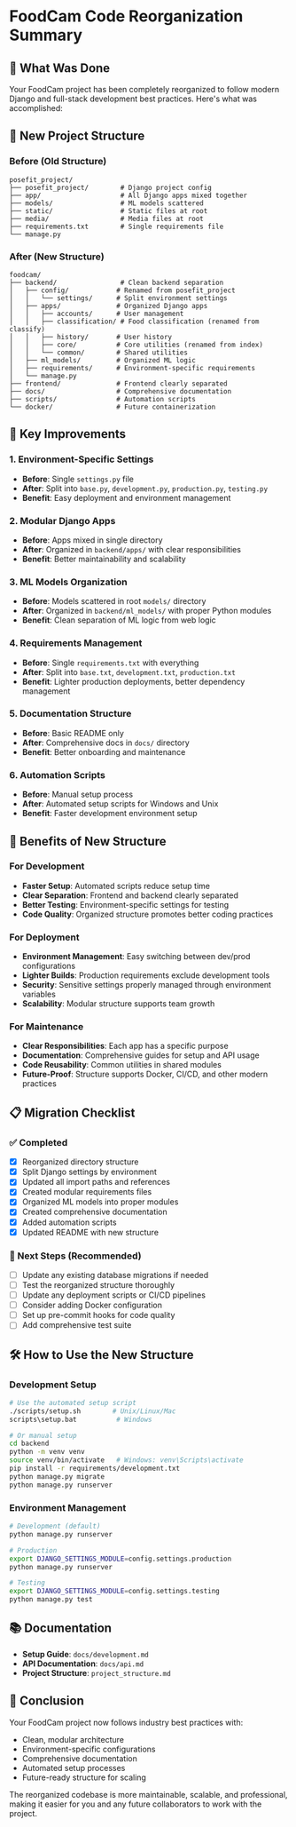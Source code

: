 # FoodCam Code Reorganization Summary

## 🎯 What Was Done

Your FoodCam project has been completely reorganized to follow modern Django and full-stack development best practices. Here's what was accomplished:

## 📁 New Project Structure

### Before (Old Structure)
```
posefit_project/
├── posefit_project/        # Django project config
├── app/                    # All Django apps mixed together
├── models/                 # ML models scattered
├── static/                 # Static files at root
├── media/                  # Media files at root
├── requirements.txt        # Single requirements file
└── manage.py
```

### After (New Structure)
```
foodcam/
├── backend/                # Clean backend separation
│   ├── config/            # Renamed from posefit_project
│   │   └── settings/      # Split environment settings
│   ├── apps/              # Organized Django apps
│   │   ├── accounts/      # User management
│   │   ├── classification/ # Food classification (renamed from classify)
│   │   ├── history/       # User history
│   │   ├── core/          # Core utilities (renamed from index)
│   │   └── common/        # Shared utilities
│   ├── ml_models/         # Organized ML logic
│   ├── requirements/      # Environment-specific requirements
│   └── manage.py
├── frontend/              # Frontend clearly separated
├── docs/                  # Comprehensive documentation
├── scripts/               # Automation scripts
└── docker/                # Future containerization
```

## 🔧 Key Improvements

### 1. **Environment-Specific Settings**
- **Before**: Single `settings.py` file
- **After**: Split into `base.py`, `development.py`, `production.py`, `testing.py`
- **Benefit**: Easy deployment and environment management

### 2. **Modular Django Apps**
- **Before**: Apps mixed in single directory
- **After**: Organized in `backend/apps/` with clear responsibilities
- **Benefit**: Better maintainability and scalability

### 3. **ML Models Organization**
- **Before**: Models scattered in root `models/` directory
- **After**: Organized in `backend/ml_models/` with proper Python modules
- **Benefit**: Clean separation of ML logic from web logic

### 4. **Requirements Management**
- **Before**: Single `requirements.txt` with everything
- **After**: Split into `base.txt`, `development.txt`, `production.txt`
- **Benefit**: Lighter production deployments, better dependency management

### 5. **Documentation Structure**
- **Before**: Basic README only
- **After**: Comprehensive docs in `docs/` directory
- **Benefit**: Better onboarding and maintenance

### 6. **Automation Scripts**
- **Before**: Manual setup process
- **After**: Automated setup scripts for Windows and Unix
- **Benefit**: Faster development environment setup

## 🚀 Benefits of New Structure

### For Development
- **Faster Setup**: Automated scripts reduce setup time
- **Clear Separation**: Frontend and backend clearly separated
- **Better Testing**: Environment-specific settings for testing
- **Code Quality**: Organized structure promotes better coding practices

### For Deployment
- **Environment Management**: Easy switching between dev/prod configurations
- **Lighter Builds**: Production requirements exclude development tools
- **Security**: Sensitive settings properly managed through environment variables
- **Scalability**: Modular structure supports team growth

### For Maintenance
- **Clear Responsibilities**: Each app has a specific purpose
- **Documentation**: Comprehensive guides for setup and API usage
- **Code Reusability**: Common utilities in shared modules
- **Future-Proof**: Structure supports Docker, CI/CD, and other modern practices

## 📋 Migration Checklist

### ✅ Completed
- [x] Reorganized directory structure
- [x] Split Django settings by environment
- [x] Updated all import paths and references
- [x] Created modular requirements files
- [x] Organized ML models into proper modules
- [x] Created comprehensive documentation
- [x] Added automation scripts
- [x] Updated README with new structure

### 🔄 Next Steps (Recommended)
- [ ] Update any existing database migrations if needed
- [ ] Test the reorganized structure thoroughly
- [ ] Update any deployment scripts or CI/CD pipelines
- [ ] Consider adding Docker configuration
- [ ] Set up pre-commit hooks for code quality
- [ ] Add comprehensive test suite

## 🛠️ How to Use the New Structure

### Development Setup
```bash
# Use the automated setup script
./scripts/setup.sh        # Unix/Linux/Mac
scripts\setup.bat          # Windows

# Or manual setup
cd backend
python -m venv venv
source venv/bin/activate   # Windows: venv\Scripts\activate
pip install -r requirements/development.txt
python manage.py migrate
python manage.py runserver
```

### Environment Management
```bash
# Development (default)
python manage.py runserver

# Production
export DJANGO_SETTINGS_MODULE=config.settings.production
python manage.py runserver

# Testing
export DJANGO_SETTINGS_MODULE=config.settings.testing
python manage.py test
```

## 📚 Documentation

- **Setup Guide**: `docs/development.md`
- **API Documentation**: `docs/api.md`
- **Project Structure**: `project_structure.md`

## 🎉 Conclusion

Your FoodCam project now follows industry best practices with:
- Clean, modular architecture
- Environment-specific configurations
- Comprehensive documentation
- Automated setup processes
- Future-ready structure for scaling

The reorganized codebase is more maintainable, scalable, and professional, making it easier for you and any future collaborators to work with the project. 